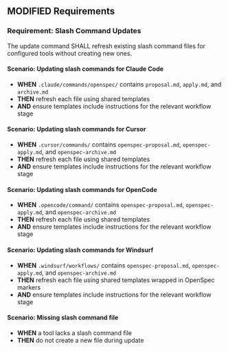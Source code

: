 ## MODIFIED Requirements
### Requirement: Slash Command Updates
The update command SHALL refresh existing slash command files for configured tools without creating new ones.

#### Scenario: Updating slash commands for Claude Code
- **WHEN** `.claude/commands/openspec/` contains `proposal.md`, `apply.md`, and `archive.md`
- **THEN** refresh each file using shared templates
- **AND** ensure templates include instructions for the relevant workflow stage

#### Scenario: Updating slash commands for Cursor
- **WHEN** `.cursor/commands/` contains `openspec-proposal.md`, `openspec-apply.md`, and `openspec-archive.md`
- **THEN** refresh each file using shared templates
- **AND** ensure templates include instructions for the relevant workflow stage

#### Scenario: Updating slash commands for OpenCode
- **WHEN** `.opencode/command/` contains `openspec-proposal.md`, `openspec-apply.md`, and `openspec-archive.md`
- **THEN** refresh each file using shared templates
- **AND** ensure templates include instructions for the relevant workflow stage

#### Scenario: Updating slash commands for Windsurf
- **WHEN** `.windsurf/workflows/` contains `openspec-proposal.md`, `openspec-apply.md`, and `openspec-archive.md`
- **THEN** refresh each file using shared templates wrapped in OpenSpec markers
- **AND** ensure templates include instructions for the relevant workflow stage

#### Scenario: Missing slash command file
- **WHEN** a tool lacks a slash command file
- **THEN** do not create a new file during update
